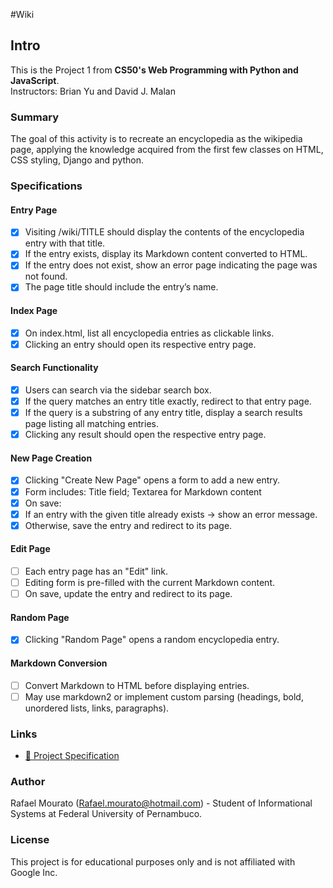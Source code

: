 #Wiki

## Intro

This is the Project 1 from **CS50's Web Programming with Python and JavaScript**.  
Instructors: Brian Yu and David J. Malan

### Summary

The goal of this activity is to recreate an encyclopedia as the wikipedia page, applying the knowledge acquired from the first few classes on HTML, CSS styling, Django and python.

### Specifications

#### Entry Page
- [x] Visiting /wiki/TITLE should display the contents of the encyclopedia entry with that title.
- [x] If the entry exists, display its Markdown content converted to HTML.
- [x] If the entry does not exist, show an error page indicating the page was not found.
- [x] The page title should include the entry’s name.
#### Index Page
- [x] On index.html, list all encyclopedia entries as clickable links.
- [x] Clicking an entry should open its respective entry page.
#### Search Functionality
- [x] Users can search via the sidebar search box.
- [x] If the query matches an entry title exactly, redirect to that entry page.
- [x] If the query is a substring of any entry title, display a search results page listing all matching entries.
- [x] Clicking any result should open the respective entry page.
#### New Page Creation
- [x] Clicking "Create New Page" opens a form to add a new entry.
- [x] Form includes: Title field; Textarea for Markdown content
- [x] On save: 
- [x] If an entry with the given title already exists → show an error message.
- [x] Otherwise, save the entry and redirect to its page.
#### Edit Page
- [ ] Each entry page has an "Edit" link.
- [ ] Editing form is pre-filled with the current Markdown content.
- [ ] On save, update the entry and redirect to its page.
#### Random Page
- [x] Clicking "Random Page" opens a random encyclopedia entry.
#### Markdown Conversion
- [ ] Convert Markdown to HTML before displaying entries.
- [ ] May use markdown2 or implement custom parsing (headings, bold, unordered lists, links, paragraphs).
### Links

- [🔗 Project Specification](https://cs50.harvard.edu/web/projects/1/wiki/)  


### Author
Rafael Mourato (Rafael.mourato@hotmail.com) - Student of Informational Systems at Federal University of Pernambuco.

### License
This project is for educational purposes only and is not affiliated with Google Inc.
